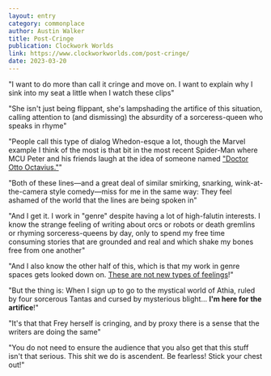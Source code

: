 ```yaml
---
layout: entry
category: commonplace
author: Austin Walker
title: Post-Cringe
publication: Clockwork Worlds
link: https://www.clockworkworlds.com/post-cringe/
date: 2023-03-20
---
```


"I want to do more than call it cringe and move on. I want to explain why I sink into my seat a little when I watch these clips"

"She isn't just being flippant, she's lampshading the artifice of this situation, calling attention to (and dismissing) the absurdity of a sorceress-queen who speaks in rhyme"

"People call this type of dialog Whedon-esque a lot, though the Marvel example I think of the most is that bit in the most recent Spider-Man where MCU Peter and his friends laugh at the idea of someone named ["Doctor Otto Octavius."](https://youtu.be/fGlNYD-mwvE)"

"Both of these lines—and a great deal of similar smirking, snarking, wink-at-the-camera style comedy—miss for me in the same way: They feel ashamed of the world that the lines are being spoken in"

"And I get it. I work in "genre" despite having a lot of high-falutin interests. I know the strange feeling of writing about orcs or robots or death gremlins or rhyming sorceress-queens by day, only to spend my free time consuming stories that are grounded and real and which shake my bones free from one another"

"And I also know the other half of this, which is that my work in genre spaces gets looked down on. [These are not new types of feelings](https://www.mhpbooks.com/kazuo-ishiguro-is-worried-ursula-k-le-guin-is-insulted/)!"

"But the thing is: When I sign up to go to the mystical world of Athia, ruled by four sorcerous Tantas and cursed by mysterious blight... **I'm here for the artifice**!"

"It's that that Frey herself is cringing, and by proxy there is a sense that the writers are doing the same"

"You do not need to ensure the audience that you also get that this stuff isn't that serious. This shit we do is ascendent. Be fearless! Stick your chest out!"
